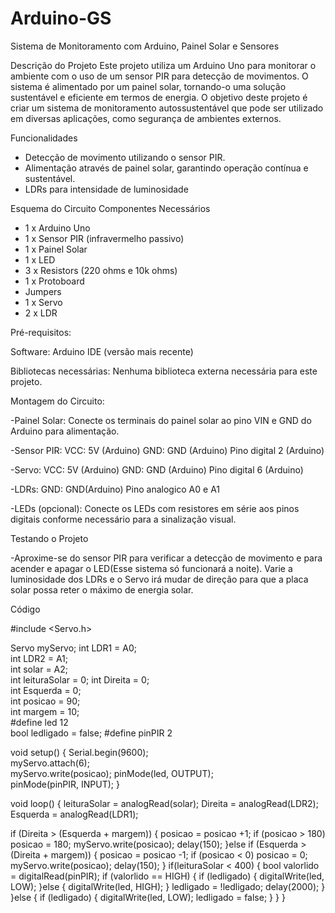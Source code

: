 # Arduino-GS

Sistema de Monitoramento com Arduino, Painel Solar e Sensores

Descrição do Projeto
Este projeto utiliza um Arduino Uno para monitorar o ambiente com o uso de um sensor PIR para detecção de movimentos. O sistema é alimentado por um painel solar, tornando-o uma solução sustentável e eficiente em termos de energia.
O objetivo deste projeto é criar um sistema de monitoramento autossustentável que pode ser utilizado em diversas aplicações, como segurança de ambientes externos. 

Funcionalidades
- Detecção de movimento utilizando o sensor PIR.
- Alimentação através de painel solar, garantindo operação contínua e sustentável.
- LDRs para intensidade de luminosidade


Esquema do Circuito
Componentes Necessários
- 1 x Arduino Uno
- 1 x Sensor PIR (infravermelho passivo)
- 1 x Painel Solar
- 1 x LED
- 3 x Resistors (220 ohms e 10k ohms)
- 1 x Protoboard
- Jumpers
- 1 x Servo
- 2 x LDR

Pré-requisitos:

Software: Arduino IDE (versão mais recente)

Bibliotecas necessárias: Nenhuma biblioteca externa necessária para este projeto.

Montagem do Circuito:

-Painel Solar: Conecte os terminais do painel solar ao pino VIN e GND do Arduino para alimentação.

-Sensor PIR:
VCC: 5V (Arduino)
GND: GND (Arduino)
Pino digital 2 (Arduino)

-Servo:
VCC: 5V (Arduino)
GND: GND (Arduino)
Pino digital 6 (Arduino)

-LDRs:
GND: GND(Arduino)
Pino analogico A0 e A1

-LEDs (opcional):
Conecte os LEDs com resistores em série aos pinos digitais conforme necessário para a sinalização visual.


Testando o Projeto

-Aproxime-se do sensor PIR para verificar a detecção de movimento e para acender e apagar o LED(Esse sistema só funcionará a noite).
Varie a luminosidade dos LDRs e o Servo irá mudar de direção para que a placa solar possa reter o máximo de energia solar.

Código

#include <Servo.h>

Servo myServo;
int LDR1 = A0;          
int LDR2 = A1;         
int solar = A2;       
int leituraSolar = 0; 
int Direita = 0;      
int Esquerda = 0;       
int posicao = 90;       
int margem = 10;        
#define led 12          
bool ledligado = false; 
#define pinPIR 2         



void setup() {
Serial.begin(9600);    
myServo.attach(6);    
myServo.write(posicao); 
pinMode(led, OUTPUT);  
pinMode(pinPIR, INPUT); 
}

void loop() {
leituraSolar = analogRead(solar);
Direita = analogRead(LDR2);
Esquerda = analogRead(LDR1);

  
if (Direita > (Esquerda + margem)) {
  posicao = posicao +1;
  if (posicao > 180) 
  posicao = 180; 
  myServo.write(posicao);
  delay(150);
 }else if (Esquerda > (Direita + margem)) {
  posicao = posicao -1; 
  if (posicao < 0) 
  posicao = 0;
  myServo.write(posicao);
  delay(150);
  }
if(leituraSolar < 400) {
  bool valorlido = digitalRead(pinPIR);
  if (valorlido == HIGH) {
    if (ledligado) {
      digitalWrite(led, LOW); 
    }else {
      digitalWrite(led, HIGH); 
    }
    ledligado = !ledligado; 
    delay(2000); 
  }
 }else {
if (ledligado) {
    digitalWrite(led, LOW);
    ledligado = false; 
    }
  }
}


